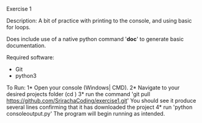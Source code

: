 Exercise 1

Description: 
  A bit of practice with printing to the console, and using basic for loops. 

  Does include use of a native python command '__doc__' to generate basic documentation.

Required software:
  * Git
  * python3

To Run: 
  1* Open your console (Windows| CMD). 
  2* Navigate to your desired projects folder (cd ) 
  3* run the command 'git pull https://github.com/SrirachaCoding/exercise1.git' 
    You should see it produce several lines confirming that it has downloaded the project 
  4* run 'python consoleoutput.py' 
    The program will begin running as intended.
